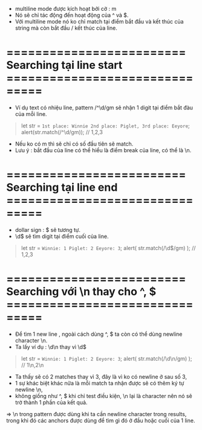 - multiline mode được kích hoạt bởi cờ : m
- Nó sẽ chỉ tác động đến hoạt động của ^ và $.
- Với multiline mode nó ko chỉ match tại điểm bắt đầu và kết thúc của string mà còn bắt đầu / kết thúc của line.

# =========================  Searching tại line start ===============================
- Ví dụ text có nhiệu line, pattern /^\d/gm sẽ nhận 1 digit tại điểm bắt đàu của mỗi line.

> let str = `1st place: Winnie
>           2nd place: Piglet,
>           3rd place: Eeyore`;
> alert(str.match(/^\d/gm)); // 1,2,3

- Nếu ko có m thì sẽ chỉ có số đầu tiên sẽ match.
- Lưu ý : bắt đầu của line có thể hiểu là điểm break của line, có thể là \n.

# =========================  Searching tại line end ===============================
- dollar sign : $ sẽ tương tự.
- \d$ sẽ tìm digit tại điểm cuối của line.


> let str = `Winnie: 1
> Piglet: 2
> Eeyore: 3`;
> alert( str.match(/\d$/gm) ); // 1,2,3


# =========================  Searching với \n thay cho ^, $ ===============================
- Để tìm 1 new line , ngoài cách dùng ^, $ ta còn có thể dùng newline character \n.
- Ta lấy ví dụ : \d\n thay vì \d$

> let str = `Winnie: 1
> Piglet: 2
> Eeyore: 3`;
> alert( str.match(/\d\n/gm) ); // 1\n,2\n

- Ta thấy sẽ có 2 matches thay vì 3, đây là vì ko có newline ở sau số 3, 
- 1 sự khác biệt khác nữa là mỗi match ta nhận được sẽ có thêm ký tự newline \n, 
- không giống như ^, $ khi chỉ test điều kiện, \n lại là character nên nó sẽ trờ thành 1 phần của kết quả.

=> \n trong pattern được dùng khi ta cần newline character trong results, trong khi đó các anchors được dùng để tìm gì đó ở đầu hoặc cuối của 1 line.
